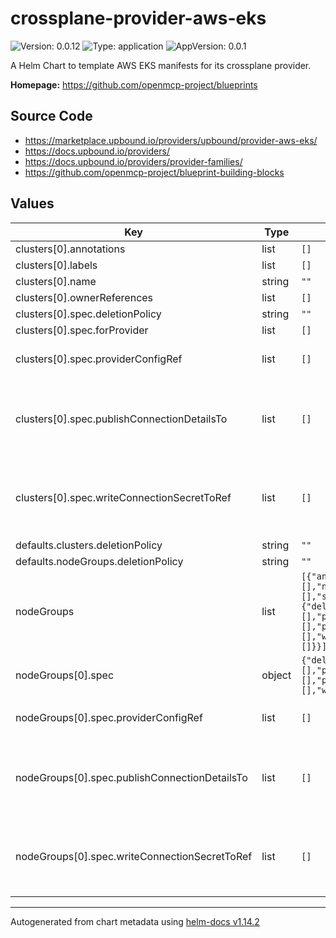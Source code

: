

# crossplane-provider-aws-eks

![Version: 0.0.12](https://img.shields.io/badge/Version-0.0.12-informational?style=flat-square) ![Type: application](https://img.shields.io/badge/Type-application-informational?style=flat-square) ![AppVersion: 0.0.1](https://img.shields.io/badge/AppVersion-0.0.1-informational?style=flat-square)

A Helm Chart to template AWS EKS manifests for its crossplane provider.

**Homepage:** <https://github.com/openmcp-project/blueprints>

## Source Code

* <https://marketplace.upbound.io/providers/upbound/provider-aws-eks/>
* <https://docs.upbound.io/providers/>
* <https://docs.upbound.io/providers/provider-families/>
* <https://github.com/openmcp-project/blueprint-building-blocks>

## Values

| Key | Type | Default | Description |
|-----|------|---------|-------------|
| clusters[0].annotations | list | `[]` |  |
| clusters[0].labels | list | `[]` |  |
| clusters[0].name | string | `""` |  |
| clusters[0].ownerReferences | list | `[]` |  |
| clusters[0].spec.deletionPolicy | string | `""` |  |
| clusters[0].spec.forProvider | list | `[]` |  |
| clusters[0].spec.providerConfigRef | list | `[]` | ProviderConfigReference specifies how the provider that will be used to create, observe, update, and delete this managed resource should be configured. |
| clusters[0].spec.publishConnectionDetailsTo | list | `[]` | PublishConnectionDetailsTo specifies the connection secret config which contains a name, metadata and a reference to secret store config to which any connection details for this managed resource should be written. Connection details frequently include the endpoint, username, and password required to connect to the managed resource. |
| clusters[0].spec.writeConnectionSecretToRef | list | `[]` | *optional* - When a Crossplane Provider creates a managed resource it may generate resource-specific details, like usernames, passwords or connection details like an IP address.   Crossplane stores these details in a Kubernetes Secret object specified by the `writeConnectionSecretToRef` values. Learn more about Crossplane concept [Managed Resources Fields](https://docs.crossplane.io/latest/concepts/managed-resources/#writeconnectionsecrettoref)! |
| defaults.clusters.deletionPolicy | string | `""` |  |
| defaults.nodeGroups.deletionPolicy | string | `""` |  |
| nodeGroups | list | `[{"annotations":[],"labels":[],"name":"","ownerReferences":[],"spec":{"deletionPolicy":"","forProvider":[],"providerConfigRef":[],"publishConnectionDetailsTo":[],"writeConnectionSecretToRef":[]}}]` | https://marketplace.upbound.io/providers/upbound/provider-aws-eks/v1.11.0/resources/eks.aws.upbound.io/NodeGroup/v1beta1 |
| nodeGroups[0].spec | object | `{"deletionPolicy":"","forProvider":[],"providerConfigRef":[],"publishConnectionDetailsTo":[],"writeConnectionSecretToRef":[]}` | https://marketplace.upbound.io/providers/upbound/provider-aws-eks/v1.11.0/resources/eks.aws.upbound.io/Cluster/v1beta1 |
| nodeGroups[0].spec.providerConfigRef | list | `[]` | ProviderConfigReference specifies how the provider that will be used to create, observe, update, and delete this managed resource should be configured. |
| nodeGroups[0].spec.publishConnectionDetailsTo | list | `[]` | PublishConnectionDetailsTo specifies the connection secret config which contains a name, metadata and a reference to secret store config to which any connection details for this managed resource should be written. Connection details frequently include the endpoint, username, and password required to connect to the managed resource. |
| nodeGroups[0].spec.writeConnectionSecretToRef | list | `[]` | *optional* - When a Crossplane Provider creates a managed resource it may generate resource-specific details, like usernames, passwords or connection details like an IP address.   Crossplane stores these details in a Kubernetes Secret object specified by the `writeConnectionSecretToRef` values. Learn more about Crossplane concept [Managed Resources Fields](https://docs.crossplane.io/latest/concepts/managed-resources/#writeconnectionsecrettoref)! |

----------------------------------------------
Autogenerated from chart metadata using [helm-docs v1.14.2](https://github.com/norwoodj/helm-docs/releases/v1.14.2)